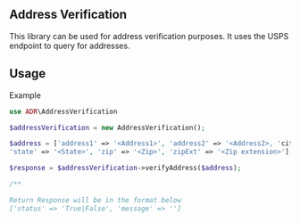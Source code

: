 ## Address Verification
 This library can be used for address verification purposes. It uses the USPS endpoint to query for addresses.

## Usage
Example

```php
use ADR\AddressVerification

$addressVerification = new AddressVerification();

$address = ['address1' => '<Address1>', 'address2' => '<Address2>, 'city' => '<City>,
'state' => '<State>', 'zip' => '<Zip>', 'zipExt' => '<Zip extension>'];

$response = $addressVerification->verifyAddress($address);

/**

Return Response will be in the format below
['status' => 'True|False', 'message' => '']

```
